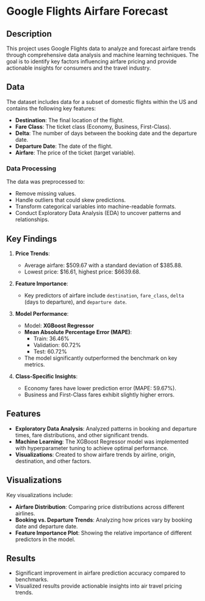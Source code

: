 # Google Flights Airfare Forecast

## Description
This project uses Google Flights data to analyze and forecast airfare trends through comprehensive data analysis and machine learning techniques. The goal is to identify key factors influencing airfare pricing and provide actionable insights for consumers and the travel industry.

## Data
The dataset includes data for a subset of domestic flights within the US and contains the following key features:
- **Destination**: The final location of the flight.
- **Fare Class**: The ticket class (Economy, Business, First-Class).
- **Delta**: The number of days between the booking date and the departure date.
- **Departure Date**: The date of the flight.
- **Airfare**: The price of the ticket (target variable).

### Data Processing
The data was preprocessed to:
- Remove missing values.
- Handle outliers that could skew predictions.
- Transform categorical variables into machine-readable formats.
- Conduct Exploratory Data Analysis (EDA) to uncover patterns and relationships.

## Key Findings
1. **Price Trends**:
   - Average airfare: $509.67 with a standard deviation of $385.88.
   - Lowest price: $16.61, highest price: $6639.68.

2. **Feature Importance**:
   - Key predictors of airfare include `destination`, `fare_class`, `delta` (days to departure), and `departure date`.

3. **Model Performance**:
   - Model: **XGBoost Regressor**
   - **Mean Absolute Percentage Error (MAPE)**:
     - Train: 36.46%
     - Validation: 60.72%
     - Test: 60.72%
   - The model significantly outperformed the benchmark on key metrics.

4. **Class-Specific Insights**:
   - Economy fares have lower prediction error (MAPE: 59.67%).
   - Business and First-Class fares exhibit slightly higher errors.

## Features
- **Exploratory Data Analysis**: Analyzed patterns in booking and departure times, fare distributions, and other significant trends.
- **Machine Learning**: The XGBoost Regressor model was implemented with hyperparameter tuning to achieve optimal performance.
- **Visualizations**: Created to show airfare trends by airline, origin, destination, and other factors.

## Visualizations
Key visualizations include:
- **Airfare Distribution**: Comparing price distributions across different airlines.
- **Booking vs. Departure Trends**: Analyzing how prices vary by booking date and departure date.
- **Feature Importance Plot**: Showing the relative importance of different predictors in the model.

## Results
- Significant improvement in airfare prediction accuracy compared to benchmarks.
- Visualized results provide actionable insights into air travel pricing trends.
